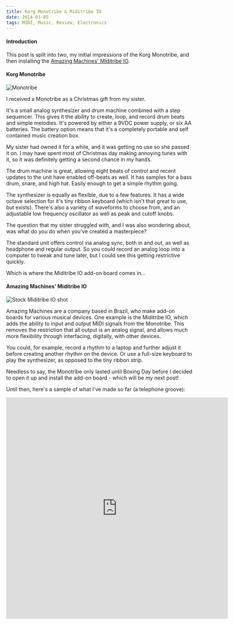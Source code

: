 ```yaml
---
title: Korg Monotribe & Miditribe IO
date: 2014-01-05
tags: MIDI, Music, Review, Electronics
---
```

#### Introduction

This post is split into two, my initial impressions of the Korg Monotribe, and then installing the [Amazing Machines' Miditribe IO](http://www.amazingmachines.com.br/products_miditribe.html).

#### Korg Monotribe

![Monotribe](/articles/2014-01-05-monotribe-miditribe-io/monotribe.jpg)

I received a Monotribe as a Christmas gift from my sister.

It's a small analog synthesizer and drum machine combined with a step sequencer. This gives it the ability to create, loop, and record drum beats and simple melodies. It's powered by either a 9VDC power supply, or six AA batteries. The battery option means that it's a completely portable and self contained music creation box.

My sister had owned it for a while, and it was getting no use so she passed it on. I may have spent most of Christmas day making annoying tunes with it, so it was definitely getting a second chance in my hands.

The drum machine is great, allowing eight beats of control and recent updates to the unit have enabled off-beats as well. It has samples for a bass drum, snare, and high hat. Easily enough to get a simple rhythm going.

The synthesizer is equally as flexible, due to a few features. It has a wide octave selection for it's tiny ribbon keyboard (which isn't that great to use, but exists). There's also a variety of waveforms to choose from, and an adjustable low frequency oscillator as well as peak and cutoff knobs.

The question that my sister struggled with, and I was also wondering about, was what do you do when you've created a masterpiece?

The standard unit offers control via analog sync, both in and out, as well as headphone and regular output. So you could record an analog loop into a computer to tweak and tune later, but I could see this getting restrictive quickly.

Which is where the Miditribe IO add-on board comes in...

#### Amazing Machines' Miditribe IO

![Stock Miditribe IO shot](/articles/2014-01-05-monotribe-miditribe-io/miditribe.jpg)

Amazing Machines are a company based in Brazil, who make add-on boards for various musical devices. One example is the Miditribe IO, which adds the ability to input and output MIDI signals from the Monotribe. This removes the restriction that all output is an analog signal, and allows much more flexibility through interfacing, digitally, with other devices.

You could, for example, record a rhythm to a laptop and further adjust it before creating another rhythm on the device. Or use a full-size keyboard to play the synthesizer, as opposed to the tiny ribbon strip.

Needless to say, the Monotribe only lasted until Boxing Day before I decided to open it up and install the add-on board - which will be my next post!

Until then, here's a sample of what I've made so far (a telephone groove):

<iframe class="vine-embed" src="https://vine.co/v/OHDiwHilBhA/embed/postcard?audio=1" width="600" height="600" frameborder="0"></iframe><script async src="//platform.vine.co/static/scripts/embed.js" charset="utf-8"></script>
